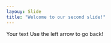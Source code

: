 ```yaml
---
layouy: Slide
title: "Welcome to our second slide!"
--- 
```

Your text 
Use the left arrow to go back!
